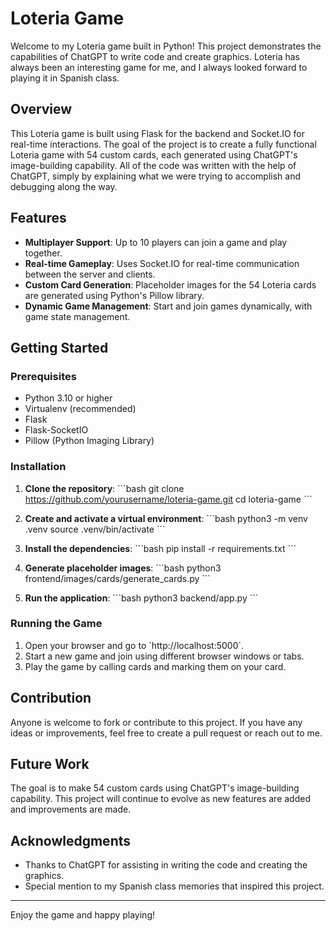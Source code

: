
# Loteria Game

Welcome to my Loteria game built in Python! This project demonstrates the capabilities of ChatGPT to write code and create graphics. Loteria has always been an interesting game for me, and I always looked forward to playing it in Spanish class.

## Overview

This Loteria game is built using Flask for the backend and Socket.IO for real-time interactions. The goal of the project is to create a fully functional Loteria game with 54 custom cards, each generated using ChatGPT's image-building capability. All of the code was written with the help of ChatGPT, simply by explaining what we were trying to accomplish and debugging along the way.

## Features

- **Multiplayer Support**: Up to 10 players can join a game and play together.
- **Real-time Gameplay**: Uses Socket.IO for real-time communication between the server and clients.
- **Custom Card Generation**: Placeholder images for the 54 Loteria cards are generated using Python's Pillow library.
- **Dynamic Game Management**: Start and join games dynamically, with game state management.

## Getting Started

### Prerequisites

- Python 3.10 or higher
- Virtualenv (recommended)
- Flask
- Flask-SocketIO
- Pillow (Python Imaging Library)

### Installation

1. **Clone the repository**:
   \`\`\`bash
   git clone https://github.com/yourusername/loteria-game.git
   cd loteria-game
   \`\`\`

2. **Create and activate a virtual environment**:
   \`\`\`bash
   python3 -m venv .venv
   source .venv/bin/activate
   \`\`\`

3. **Install the dependencies**:
   \`\`\`bash
   pip install -r requirements.txt
   \`\`\`

4. **Generate placeholder images**:
   \`\`\`bash
   python3 frontend/images/cards/generate_cards.py
   \`\`\`

5. **Run the application**:
   \`\`\`bash
   python3 backend/app.py
   \`\`\`

### Running the Game

1. Open your browser and go to \`http://localhost:5000\`.
2. Start a new game and join using different browser windows or tabs.
3. Play the game by calling cards and marking them on your card.

## Contribution

Anyone is welcome to fork or contribute to this project. If you have any ideas or improvements, feel free to create a pull request or reach out to me.

## Future Work

The goal is to make 54 custom cards using ChatGPT's image-building capability. This project will continue to evolve as new features are added and improvements are made.

## Acknowledgments

- Thanks to ChatGPT for assisting in writing the code and creating the graphics.
- Special mention to my Spanish class memories that inspired this project.

---

Enjoy the game and happy playing!

